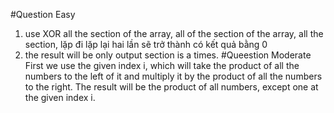 #Question Easy
1. use XOR all the section of the array, all of the section of the array, all the section, lặp đi lặp lại hai lần sẽ trở thành có kết quả bằng 0
2. the result will be only output section is a times.
#Queestion Moderate
First we use the given index i, which will take the product of all the numbers to the left of it and multiply it by the product of all the numbers to the right.
The result will be the product of all numbers, except one at the given index i.
